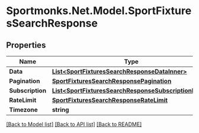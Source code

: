 # Sportmonks.Net.Model.SportFixturesSearchResponse

## Properties

Name | Type | Description | Notes
------------ | ------------- | ------------- | -------------
**Data** | [**List&lt;SportFixturesSearchResponseDataInner&gt;**](SportFixturesSearchResponseDataInner.md) |  | [optional] 
**Pagination** | [**SportFixturesSearchResponsePagination**](SportFixturesSearchResponsePagination.md) |  | [optional] 
**Subscription** | [**List&lt;SportFixturesSearchResponseSubscriptionInner&gt;**](SportFixturesSearchResponseSubscriptionInner.md) |  | [optional] 
**RateLimit** | [**SportFixturesSearchResponseRateLimit**](SportFixturesSearchResponseRateLimit.md) |  | [optional] 
**Timezone** | **string** |  | [optional] 

[[Back to Model list]](../README.md#documentation-for-models) [[Back to API list]](../README.md#documentation-for-api-endpoints) [[Back to README]](../README.md)

